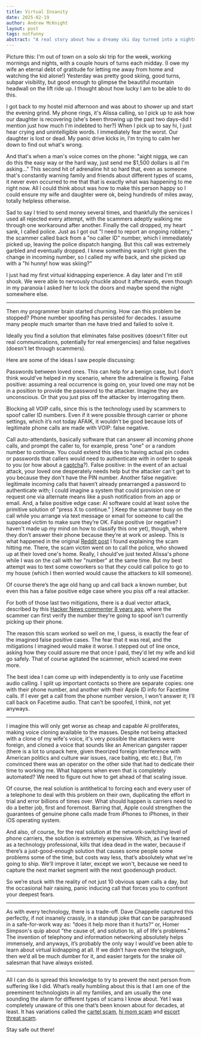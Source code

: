 ```yaml
---
title: Virtual Insanity
date: 2025-02-19
author: Andrew McKnight
layout: post
tags: notfunny
abstract: "A real story about how a dreamy ski day turned into a nightmare."
---
```

Picture this: I'm out of town on a solo ski trip for the week, working mornings and nights, with a couple hours of turns each midday. (I owe my wife an eternal debt of gratitude for letting me away from home and watching the kid alone!) Yesterday was pretty good skiing, good turns, subpar visibility, but good enough to glimpse the beautiful mountain headwall on the lift ride up. I thought about how lucky I am to be able to do this.

I got back to my hostel mid afternoon and was about to shower up and start the evening grind. My phone rings, it's Alissa calling, so I pick up to ask how our daughter is recovering (she's been throwing up the past two days–did I mention just how much I'm indebted to her?) When I pick up to say hi, I just hear crying and unintelligible words. I immediately fear the worst. Our daughter is lost or dead. My panic drive kicks in, I'm trying to calm her down to find out what's wrong.

And that's when a man's voice comes on the phone: "aight nigga, we can do this the easy way or the hard way, just send me $1,500 dollars is all I'm asking..." This second hit of adrenaline hit so hard that, even as someone that's constantly warning family and friends about different types of scams, it never even occurred to me that that is exactly what was happening to me right now. All I could think about was how to make this person happy so I could ensure my wife and daughter were ok, being hundreds of miles away, totally helpless otherwise.

Sad to say I tried to send money several times, and thankfully the services I used all rejected every attempt, with the scammers adeptly walking me through one workaround after another. Finally the call dropped, my heart sank, I called police. Just as I got out "I need to report an ongoing robbery," the scammer called back from a "no caller ID" number, which I immediately picked up, leaving the police dispatch hanging. But this call was extremely garbled and eventually dropped. I knew something wasn't right given the change in incoming number, so I called my wife back, and she picked up with a "hi hunny! how was skiing?"

I just had my first virtual kidnapping experience. A day later and I'm still shook. We were able to nervously chuckle about it afterwards, even though in my paranoia I asked her to lock the doors and maybe spend the night somewhere else.

---

Then my programmer brain started churning. How can this problem be stopped? Phone number spoofing has persisted for decades. I assume many people much smarter than me have tried and failed to solve it.

Ideally you find a solution that eliminates false positives (doesn't filter out real communications, potentially for real emergencies) and false negatives (doesn't let through scammers).

Here are some of the ideas I saw people discussing:

Passwords between loved ones. This can help for a benign case, but I don’t think would've helped in my scenario, where the adrenaline is flowing. False positive: assuming a real occurrence is going on, your loved one may not be in a position to provide the password to the attacker. Imagine they are unconscious. Or that you just piss off the attacker by interrogating them.

Blocking all VOIP calls, since this is the technology used by scammers to spoof caller ID numbers. Even if it were possible through carrier or phone settings, which it’s not today AFAIK, it wouldn’t be good because lots of legitimate phone calls are made with VOIP: false negative.

Call auto-attendants, basically software that can answer all incoming phone calls, and prompt the caller to, for example, press "one" or a random number to continue. You could extend this idea to having actual pin codes or passwords that callers would need to authenticate with in order to speak to you (or how about a [captcha](https://armcknight.com/blog/2025/01/25/captcha-innovation.html)?). False positive: in the event of an actual attack, your loved one desperately needs help but the attacker can't get to you because they don't have the PIN number. Another false negative: legitimate incoming calls that haven’t already prearranged a password to authenticate with; I could imagine a system that could provision one or request one via alternate means like a push notification from an app or email. And, a false positive edge case: AI software could at least solve the primitive solution of "press X to continue."
]
Keep the scammer busy on the call while you arrange via text message or email for someone to call the supposed victim to make sure they’re OK. False positive (or negative? I haven't made up my mind on how to classify this one yet), though, where they don’t answer their phone because they’re at work or asleep. This is what happened in the original [Reddit post](https://www.reddit.com/r/Scams/comments/18m0qxe/scammer_spoofed_my_moms_number_saying_he_was/) I found explaining the scam hitting me. There, the scam victim went on to call the police, who showed up at their loved one's home. Really, I should've just texted Alissa's phone while I was on the call with her "number" at the same time. But my best attempt was to text some coworkers so that _they_ could call police to go to my house (which I then worried would cause the attackers to kill someone).

Of course there’s the age old hang up and call back a known number, but even this has a false positive edge case where you piss off a real attacker.

For both of those last two mitigations, there is a dual vector attack, described by this [Hacker News commenter 8 years ago](https://news.ycombinator.com/item?id=12463542), where the scammer can first verify the number they're going to spoof isn't currently picking up their phone.

The reason this scam worked so well on me, I guess, is exactly the fear of the imagined false positive cases. The fear that it was real, and the mitigations I imagined would make it worse. I stepped out of line once, asking how they could assure me that once I paid, they'd let my wife and kid go safely. That of course agitated the scammer, which scared me even more.

The best idea I can come up with independently is to only use Facetime audio calling. I split up important contacts so there are separate copies: one with their phone number, and another with their Apple ID info for Facetime calls. If I ever get a call from the phone number version, I won't answer it; I'll call back on Facetime audio. That can't be spoofed, I think, not yet anyways.

---

I imagine this will only get worse as cheap and capable AI proliferates, making voice cloning available to the masses. Despite not being attacked with a clone of my wife's voice, it's very possible the attackers were foreign, and cloned a voice that sounds like an American gangster rapper (there is a lot to unpack here, given theorized foreign interference with American politics and culture war issues, race baiting, etc etc.) But, I'm convinced there was an operator on the other side that had to dedicate their time to working me. What happens when even that is completely automated? We need to figure out how to get ahead of that scaling issue.

Of course, the real solution is antithetical to forcing each and every user of a telephone to deal with this problem on their own, duplicating the effort in trial and error billions of times over. What should happen is carriers need to do a better job, first and foremost. Barring that, Apple could strengthen the guarantees of genuine phone calls made from iPhones to iPhones, in their iOS operating system.

And also, of course, for the real solution at the network-switching level of phone carriers, the solution is extremely expensive. Which, as I’ve learned as a technology professional, kills that idea dead in the water, because if there’s a just-good-enough solution that causes some people some problems some of the time, but costs way less, that’s absolutely what we're going to ship. We'll improve it later, except we won't, because we need to capture the next market segment with the next goodenough product.

So we’re stuck with the reality of not just 10 obvious spam calls a day, but the occasional hair raising, panic inducing call that forces you to confront your deepest fears.

---

As with every technology, there is a trade-off. Dave Chappelle captured this perfectly, if not insanely crassly, in a standup joke that can be paraphrased in a safe-for-work way as: “does it help more than it hurts?“ or, Homer Simpson's quip about "the cause of, and solution to, all of life's problems." The invention of telephony and information networking absolutely helps immensely, and anyways, it’s probably the only way I would’ve been able to learn about virtual kidnapping at all. If we didn’t have even the telegraph, then we’d all be much dumber for it, and easier targets for the snake oil salesman that have always existed.

---

All I can do is spread this knowledge to try to prevent the next person from suffering like I did. What’s really humbling about this is that I am one of the preeminent technologists in all my families, and am usually the one sounding the alarm for different types of scams I know about. Yet I was completely unaware of this one that’s been known about for decades, at least. It has variations called the [cartel scam](https://www.reddit.com/r/Scams/comments/1gdkehl/comment/lu2i42a/?utm_source=share&utm_medium=web3x&utm_name=web3xcss&utm_term=1&utm_content=share_button), [hi mom scam](https://www.reddit.com/r/Scams/comments/1avx7t0/beware_hi_mum_scam_is_more_convincing/) and [escort threat scam](https://www.reddit.com/r/Scams/comments/1inco0p/possible_escort_threat_scam/).

Stay safe out there!
